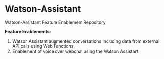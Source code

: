 # Watson-Assistant
Watson-Assistant Feature Enablement Repository

**Feature Enablements:**
1. Watson Assistant augmented conversations including data from external API calls using Web Functions. 
2. Enablement of voice over webchat using the Watson Assistant


